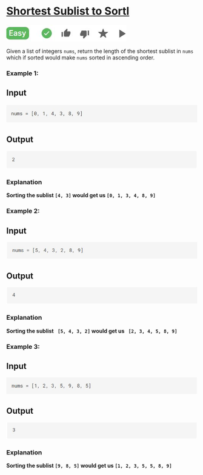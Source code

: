 <h1><a href="https://binarysearch.com/problems/Shortest-Sublist-to-Sort">Shortest Sublist to Sortl</a></h1>
<img src="Images/Image1.png" alt="Difficulty level">
<p>
Given a list of integers <code>nums</code>, return the length of the shortest sublist in
<code>nums</code> which if sorted would make <code>nums</code> sorted in ascending order.
</p>
 
<h3><b>Example 1:</b></h3>

<h2><b>Input<b></h2>
<img src="Images/Image2.png" alt="Input">

 <h2><b>Output</b></h2>
<img src="Images/Image3.png" alt="Output">
<h3><b>Explanation</b></h3>
<p>Sorting the sublist <code>[4, 3]</code> would get us <code>[0, 1, 3, 4, 8, 9]</code></p>

<h3><b>Example 2:</b></h3>

<h2><b>Input<b></h2>
<img src="Images/Image4.png" alt="Input">

 <h2><b>Output</b></h2>
<img src="Images/Image5.png" alt="Output">
<h3><b>Explanation</b></h3>
<p>Sorting the sublist <code> [5, 4, 3, 2]</code> would get us <code> [2, 3, 4, 5, 8, 9]</code> </p>

<h3><b>Example 3:</b></h3>

<h2><b>Input<b></h2>
<img src="Images/Image6.png" alt="Input">

 <h2><b>Output</b></h2>
<img src="Images/Image7.png" alt="Output">
<h3><b>Explanation</b></h3>
<p>Sorting the sublist <code>[9, 8, 5]</code> would get us <code>[1, 2, 3, 5, 5, 8, 9]</code> </p>